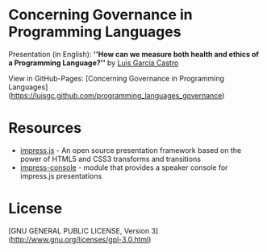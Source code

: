 Concerning Governance in Programming Languages 
====

Presentation (in English): **''How can we measure both health and ethics of a Programming Language?''** by [Luis García Castro](https://github.com/LuisGC)

View in GitHub-Pages: [Concerning Governance in Programming Languages] (https://luisgc.github.com/programming_languages_governance)

# Resources

* [impress.js](https://github.com/bartaz/impress.js) - An open source presentation framework based on the power of HTML5 and CSS3 transforms and transitions
* [impress-console](https://github.com/regebro/impress-console) - module that provides a speaker console for impress.js presentations

# License

[GNU GENERAL PUBLIC LICENSE, Version 3] (http://www.gnu.org/licenses/gpl-3.0.html)

